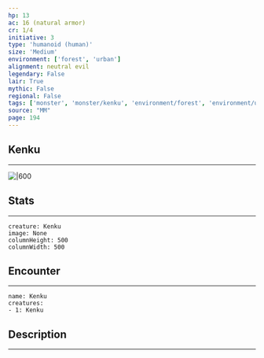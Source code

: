 ```yaml
---
hp: 13
ac: 16 (natural armor)
cr: 1/4
initiative: 3
type: 'humanoid (human)'    
size: 'Medium'
environment: ['forest', 'urban']
alignment: neutral evil
legendary: False
lair: True
mythic: False
regional: False
tags: ['monster', 'monster/kenku', 'environment/forest', 'environment/urban']
source: "MM"
page: 194
---
```


## Kenku
---

![|600](D:/Program%20Files/5e.tools/img/bestiary/MM/Kenku.jpg)

## Stats
---

```statblock
creature: Kenku
image: None
columnHeight: 500
columnWidth: 500
```

## Encounter
---

```encounter-table
name: Kenku
creatures:
- 1: Kenku
```

## Description
---




